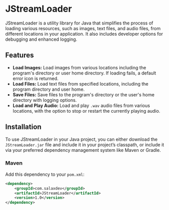 # JStreamLoader

JStreamLoader is a utility library for Java that simplifies the process of loading various resources, such as images, text files, and audio files, from different locations in your application. It also includes developer options for debugging and enhanced logging.

## Features

- **Load Images:** Load images from various locations including the program's directory or user home directory. If loading fails, a default error icon is returned.
- **Load Files:** Load text files from specified locations, including the program directory and user home.
- **Save Files:** Save files to the program's directory or the user's home directory with logging options.
- **Load and Play Audio:** Load and play `.wav` audio files from various locations, with the option to stop or restart the currently playing audio.

## Installation

To use JStreamLoader in your Java project, you can either download the `JStreamLoader.jar` file and include it in your project’s classpath, or include it via your preferred dependency management system like Maven or Gradle.

### Maven
Add this dependency to your `pom.xml`:

```xml
<dependency>
    <groupId>com.salaxdev</groupId>
    <artifactId>JStreamLoader</artifactId>
    <version>1.0</version>
</dependency>
